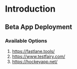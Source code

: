 # Introduction

## Beta App Deployment

### Available Options

1. https://fastlane.tools/
2. https://www.testfairy.com/
3. https://hockeyapp.net/
